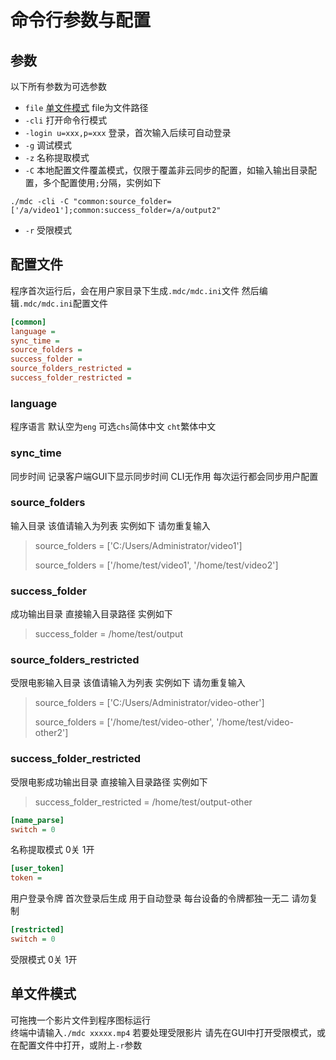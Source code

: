 # 命令行参数与配置
## 参数
以下所有参数为可选参数
* `file` [单文件模式](#单文件模式) file为文件路径
* `-cli` 打开命令行模式
* `-login u=xxx,p=xxx` 登录，首次输入后续可自动登录
* `-g` 调试模式
* `-z` 名称提取模式
* `-C` 本地配置文件覆盖模式，仅限于覆盖非云同步的配置，如输入输出目录配置，多个配置使用`;`分隔，实例如下
```shell
./mdc -cli -C "common:source_folder=['/a/video1'];common:success_folder=/a/output2"
```
* `-r` 受限模式

## 配置文件
程序首次运行后，会在用户家目录下生成`.mdc/mdc.ini`文件
然后编辑`.mdc/mdc.ini`配置文件

```ini
[common]
language =
sync_time =
source_folders =
success_folder =
source_folders_restricted =
success_folder_restricted =
```
### language
程序语言 默认空为`eng` 可选`chs`简体中文 `cht`繁体中文

### sync_time
同步时间 记录客户端GUI下显示同步时间 CLI无作用 每次运行都会同步用户配置

### source_folders
输入目录 该值请输入为列表 实例如下 请勿重复输入
> source_folders = ['C:/Users/Administrator/video1']
> 
> source_folders = ['/home/test/video1', '/home/test/video2']

### success_folder
成功输出目录 直接输入目录路径 实例如下
> success_folder = /home/test/output

### source_folders_restricted
受限电影输入目录 该值请输入为列表 实例如下 请勿重复输入
> source_folders = ['C:/Users/Administrator/video-other']
> 
> source_folders = ['/home/test/video-other', '/home/test/video-other2']

### success_folder_restricted
受限电影成功输出目录 直接输入目录路径 实例如下
> success_folder_restricted = /home/test/output-other

```ini
[name_parse]
switch = 0
```
名称提取模式 0关 1开

```ini
[user_token]
token =
```
用户登录令牌 首次登录后生成 用于自动登录 每台设备的令牌都独一无二 请勿复制

```ini
[restricted]
switch = 0
```
受限模式 0关 1开

## 单文件模式
可拖拽一个影片文件到程序图标运行  
终端中请输入`./mdc xxxxx.mp4`
若要处理受限影片 请先在GUI中打开受限模式，或在配置文件中打开，或附上`-r`参数